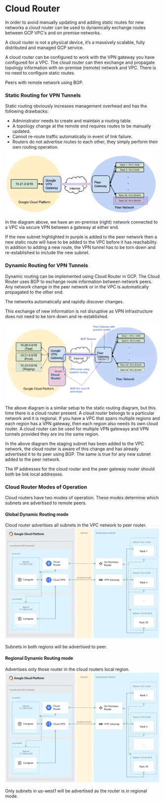 # Cloud Router

In order to avoid manually updating and adding static routes for new networks a cloud router can be used to dynamically exchange routes between GCP VPC's and on premise networks.

A cloud router is not a physical device, it’s a massively scalable, fully distributed and managed GCP service.

A cloud router can be configured to work with the VPN gateway you have configured for a VPC. The cloud router can then exchange and propagate topology information with on-premise (remote) network and VPC. There is no need to configure static routes.

Peers with remote network using BGP.


### Static Routing for VPN Tunnels


Static routing obviously increases management overhead and has the following drawbacks:

-   Administrator needs to create and maintain a routing table.
-   A topology change at the remote end requires routes to be manually updated.
-   Cannot re-route traffic automatically in event of link failure.
-   Routers do not advertise routes to each other, they simply perform their own routing operation.

![cloud_router.png](attachments\8bab799f.png)


In the diagram above, we have an on-premise (right) network connected to a VPC via secure VPN between a gateway at either end.

If the new subnet highlighted in purple is added to the peer network then a new static route will have to be added to the VPC before it has reachability. In addition to adding a new route, the VPN tunnel has to be torn down and re-established to include the new subnet.

### Dynamic Routing for VPN Tunnels


Dynamic routing can be implemented using Cloud Router in GCP. The Cloud Router uses BGP to exchange route information between network peers. Any network change in the peer network or in the VPC is automatically propagated to the other end.

The networks automatically and rapidly discover changes.

This exchange of new information is not disruptive as VPN infrastructure does not need to be torn down and re-established.

![cloud_router_2.png](attachments\621d283a.png)


The above diagram is a similar setup to the static routing diagram, but this time there is a cloud router present. A cloud router belongs to a particular network and it is regional. If you have a VPC that spans multiple regions and each region has a VPN gateway, then each region also needs its own cloud router. A cloud router can be used for multiple VPN gateways and VPN tunnels provided they are ins the same region.

In the above diagram the staging subnet has been added to the VPC network, the cloud router is aware of this change and has already advertised it to its peer using BGP. The same is true for any new subnet added to the peer network.

The IP addresses for the cloud router and the peer gateway router should both be link local addresses.

### Cloud Router Modes of Operation


Cloud routers have two modes of operation. These modes determine which subnets are advertised to remote peers.

#### Global Dynamic Routing mode

Cloud router advertises all subnets in the VPC network to peer router.
![cloud_router_dynamic.png](attachments\017f0626.png)

Subnets in both regions will be advertised to peer.


#### Regional Dynamic Routing mode

Advertises only those router in the cloud routers local region.
![cloud_router_dynamic_regional.png](attachments\51034289.png)

Only subnets in us-west1 will be advertised as the router is in regional mode.
